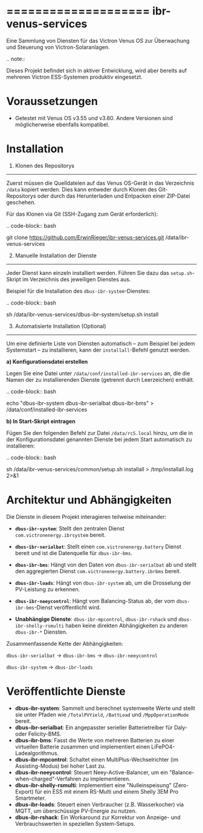 ====================
ibr-venus-services
====================

Eine Sammlung von Diensten für das Victron Venus OS zur Überwachung und Steuerung von Victron-Solaranlagen.

.. note::

   Dieses Projekt befindet sich in aktiver Entwicklung, wird aber bereits auf mehreren Victron ESS-Systemen produktiv eingesetzt.

Voraussetzungen
===============

* Getestet mit Venus OS v3.55 und v3.60. Andere Versionen sind möglicherweise ebenfalls kompatibel.

Installation
============

1. Klonen des Repositorys
--------------------------

Zuerst müssen die Quelldateien auf das Venus OS-Gerät in das Verzeichnis ``/data`` kopiert werden. Dies kann entweder durch Klonen des Git-Repositorys oder durch das Herunterladen und Entpacken einer ZIP-Datei geschehen.

Für das Klonen via Git (SSH-Zugang zum Gerät erforderlich):

.. code-block:: bash

   git clone https://github.com/ErwinRieger/ibr-venus-services.git /data/ibr-venus-services

2. Manuelle Installation der Dienste
------------------------------------

Jeder Dienst kann einzeln installiert werden. Führen Sie dazu das ``setup.sh``-Skript im Verzeichnis des jeweiligen Dienstes aus.

Beispiel für die Installation des ``dbus-ibr-system``-Dienstes:

.. code-block:: bash

   sh /data/ibr-venus-services/dbus-ibr-system/setup.sh install

3. Automatisierte Installation (Optional)
-----------------------------------------

Um eine definierte Liste von Diensten automatisch – zum Beispiel bei jedem Systemstart – zu installieren, kann der ``installall``-Befehl genutzt werden.

**a) Konfigurationsdatei erstellen**

Legen Sie eine Datei unter ``/data/conf/installed-ibr-services`` an, die die Namen der zu installierenden Dienste (getrennt durch Leerzeichen) enthält.

.. code-block:: bash

   echo "dbus-ibr-system dbus-ibr-serialbat dbus-ibr-bms" > /data/conf/installed-ibr-services

**b) In Start-Skript eintragen**

Fügen Sie den folgenden Befehl zur Datei ``/data/rcS.local`` hinzu, um die in der Konfigurationsdatei genannten Dienste bei jedem Start automatisch zu installieren:

.. code-block:: bash

   sh /data/ibr-venus-services/common/setup.sh installall > /tmp/installall.log 2>&1

Architektur und Abhängigkeiten
================================

Die Dienste in diesem Projekt interagieren teilweise miteinander:

*   **`dbus-ibr-system`**: Stellt den zentralen Dienst `com.victronenergy.ibrsystem` bereit.

*   **`dbus-ibr-serialbat`**: Stellt einen `com.victronenergy.battery` Dienst bereit und ist die Datenquelle für `dbus-ibr-bms`.

*   **`dbus-ibr-bms`**: Hängt von den Daten von `dbus-ibr-serialbat` ab und stellt den aggregierten Dienst `com.victronenergy.battery.ibrbms` bereit.

*   **`dbus-ibr-loads`**: Hängt von `dbus-ibr-system` ab, um die Drosselung der PV-Leistung zu erkennen.

*   **`dbus-ibr-neeycontrol`**: Hängt vom Balancing-Status ab, der vom `dbus-ibr-bms`-Dienst veröffentlicht wird.

*   **Unabhängige Dienste**: `dbus-ibr-mpcontrol`, `dbus-ibr-rshack` und `dbus-ibr-shelly-rsmulti` haben keine direkten Abhängigkeiten zu anderen `dbus-ibr-*` Diensten.

Zusammenfassende Kette der Abhängigkeiten:

``dbus-ibr-serialbat`` -> ``dbus-ibr-bms`` -> ``dbus-ibr-neeycontrol``

``dbus-ibr-system`` -> ``dbus-ibr-loads``

Veröffentlichte Dienste
=======================

* **dbus-ibr-system**: Sammelt und berechnet systemweite Werte und stellt sie unter Pfaden wie ``/TotalPVYield``, ``/BattLoad`` und ``/MppOperationMode`` bereit.
* **dbus-ibr-serialbat**: Ein angepasster serieller Batterietreiber für Daly- oder Felicity-BMS.
* **dbus-ibr-bms**: Fasst die Werte von mehreren Batterien zu einer virtuellen Batterie zusammen und implementiert einen LiFePO4-Ladealgorithmus.
* **dbus-ibr-mpcontrol**: Schaltet einen MultiPlus-Wechselrichter (im Assisting-Modus) bei hoher Last zu.
* **dbus-ibr-neeycontrol**: Steuert Neey-Active-Balancer, um ein "Balance-when-charged"-Verfahren zu implementieren.
* **dbus-ibr-shelly-rsmulti**: Implementiert eine "Nulleinspeisung" (Zero-Export) für ein ESS mit einem RS-Multi und einem Shelly 3EM Pro Smartmeter.
* **dbus-ibr-loads**: Steuert einen Verbraucher (z.B. Wasserkocher) via MQTT, um überschüssige PV-Energie zu nutzen.
* **dbus-ibr-rshack**: Ein Workaround zur Korrektur von Anzeige- und Verbrauchswerten in speziellen System-Setups.